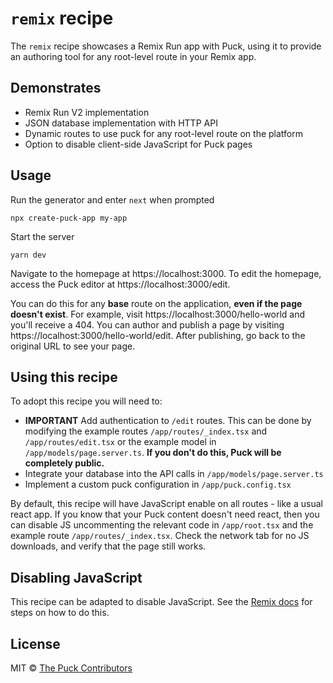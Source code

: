 # `remix` recipe

The `remix` recipe showcases a Remix Run app with Puck, using it to provide an authoring tool for any root-level route in your Remix app.

## Demonstrates

- Remix Run V2 implementation
- JSON database implementation with HTTP API
- Dynamic routes to use puck for any root-level route on the platform
- Option to disable client-side JavaScript for Puck pages

## Usage

Run the generator and enter `next` when prompted

```
npx create-puck-app my-app
```

Start the server

```
yarn dev
```

Navigate to the homepage at https://localhost:3000. To edit the homepage, access the Puck editor at https://localhost:3000/edit.

You can do this for any **base** route on the application, **even if the page doesn't exist**. For example, visit https://localhost:3000/hello-world and you'll receive a 404. You can author and publish a page by visiting https://localhost:3000/hello-world/edit. After publishing, go back to the original URL to see your page.

## Using this recipe

To adopt this recipe you will need to:

- **IMPORTANT** Add authentication to `/edit` routes. This can be done by modifying the example routes `/app/routes/_index.tsx` and `/app/routes/edit.tsx` or the example model in `/app/models/page.server.ts`. **If you don't do this, Puck will be completely public.**
- Integrate your database into the API calls in `/app/models/page.server.ts`
- Implement a custom puck configuration in `/app/puck.config.tsx`

By default, this recipe will have JavaScript enable on all routes - like a usual react app. If you know that your Puck content doesn't need react, then you can disable JS uncommenting the relevant code in `/app/root.tsx` and the example route `/app/routes/_index.tsx`. Check the network tab for no JS downloads, and verify that the page still works.

## Disabling JavaScript

This recipe can be adapted to disable JavaScript. See the [Remix docs](https://remix.run/docs/en/main/guides/disabling-javascript) for steps on how to do this.

## License

MIT © [The Puck Contributors](https://github.com/measuredco/puck/graphs/contributors)
